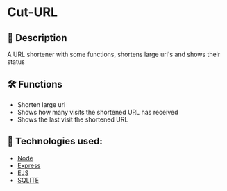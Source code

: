 # Cut-URL
## 📖 Description
A URL shortener with some functions, shortens large url's and shows their status

## 🛠️ Functions
- Shorten large url
- Shows how many visits the shortened URL has received
- Shows the last visit the shortened URL

## 📡 Technologies used:
- [Node](https://nodejs.org/en)
- [Express](https://expressjs.com/pt-br/)
- [EJS](https://ejs.co)
- [SQLITE](https://www.sqlite.org/index.html)
